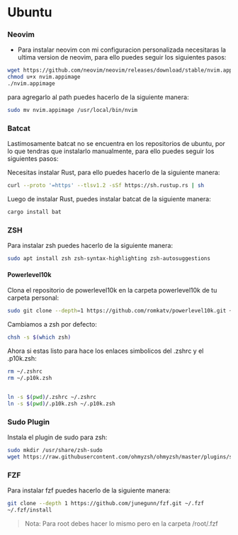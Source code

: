 # Ubuntu

### Neovim

- Para instalar neovim con mi configuracion personalizada necesitaras la ultima version de neovim, para ello puedes seguir los siguientes pasos:

```bash
wget https://github.com/neovim/neovim/releases/download/stable/nvim.appimage
chmod u+x nvim.appimage
./nvim.appimage
```

para agregarlo al path puedes hacerlo de la siguiente manera:

```bash
sudo mv nvim.appimage /usr/local/bin/nvim
```


###  Batcat

Lastimosamente batcat no se encuentra en los repositorios de ubuntu, por lo que tendras que instalarlo manualmente, para ello puedes seguir los siguientes pasos:

Necesitas instalar Rust, para ello puedes hacerlo de la siguiente manera:
```bash
curl --proto '=https' --tlsv1.2 -sSf https://sh.rustup.rs | sh
```

Luego de instalar Rust, puedes instalar batcat de la siguiente manera:

```bash
cargo install bat
```

### ZSH

Para instalar zsh puedes hacerlo de la siguiente manera:

```bash
sudo apt install zsh zsh-syntax-highlighting zsh-autosuggestions
```

#### Powerlevel10k
Clona el repositorio de powerlevel10k en la carpeta powerlevel10k de tu carpeta personal:

```bash
sudo git clone --depth=1 https://github.com/romkatv/powerlevel10k.git ~/powerlevel10k
```

Cambiamos a zsh por defecto:

```bash
chsh -s $(which zsh)
```

Ahora si estas listo para hace los enlaces simbolicos del .zshrc y el .p10k.zsh:


```bash
rm ~/.zshrc
rm ~/.p10k.zsh


ln -s $(pwd)/.zshrc ~/.zshrc
ln -s $(pwd)/.p10k.zsh ~/.p10k.zsh
```

### Sudo Plugin

Instala el plugin de sudo para zsh:

```bash
sudo mkdir /usr/share/zsh-sudo
wget https://raw.githubusercontent.com/ohmyzsh/ohmyzsh/master/plugins/sudo/sudo.plugin.zsh -P /usr/share/zsh-sudo/
```

### FZF

Para instalar fzf puedes hacerlo de la siguiente manera:

```bash
git clone --depth 1 https://github.com/junegunn/fzf.git ~/.fzf
~/.fzf/install
```

> Nota: Para root debes hacer lo mismo pero en la carpeta /root/.fzf



